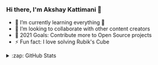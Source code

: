 ### Hi there, I'm Akshay Kattimani 👋

- 🌱 I’m currently learning everything 🤣
- 👯 I’m looking to collaborate with other content creators
- 🥅 2021 Goals: Contribute more to Open Source projects
- ⚡ Fun fact: I love solving Rubik's Cube


<details>
  <summary>:zap: GitHub Stats</summary>

  <img align="left" alt="Akshay's GitHub Stats" src="https://github-readme-stats-wheat-one.vercel.app/api?username=AkshayKattimani&show_icons=true&hide_border=true" />

</details>

